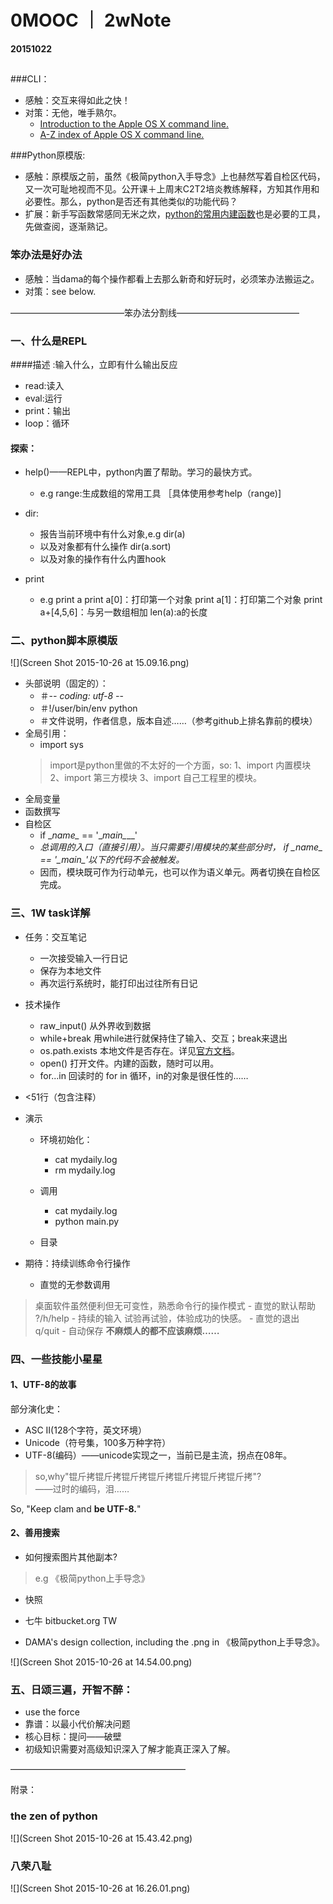 # 0MOOC ｜ 2wNote

 **20151022**
 ## 
###CLI：
- 感触：交互来得如此之快！
- 对策：无他，唯手熟尔。
    - [Introduction to the Apple OS X command line.](http://blog.teamtreehouse.com/introduction-to-the-mac-os-x-command-line)
    - [A-Z index of Apple OS X command line.](http://ss64.com/osx/)

###Python原模版:
- 感触：原模版之前，虽然《极简python入手导念》上也赫然写着自检区代码，又一次可耻地视而不见。公开课＋上周末C2T2培炎教练解释，方知其作用和必要性。那么，python是否还有其他类似的功能代码？
- 扩展：新手写函数常感同无米之炊，[python的常用内建函数](http://jianfeihit.iteye.com/blog/1835272)也是必要的工具，先做查阅，逐渐熟记。



### 笨办法是好办法
- 感触：当dama的每个操作都看上去那么新奇和好玩时，必须笨办法搬运之。
- 对策：see below.


—————————————笨办法分割线——————————————
### 一、什么是REPL
####描述 :输入什么，立即有什么输出反应
- read:读入
- eval:运行
- print：输出
- loop：循环

#### 探索：

- help()——REPL中，python内置了帮助。学习的最快方式。

    - e.g range:生成数组的常用工具 ［具体使用参考help（range)]

- dir:
    - 报告当前环境中有什么对象,e.g dir(a)
    - 以及对象都有什么操作 dir(a.sort)
    - 以及对象的操作有什么内置hook

- print
    - e.g print a
          print a[0]：打印第一个对象
          print a[1]：打印第二个对象
          print a+[4,5,6]：与另一数组相加
          len(a):a的长度

### 二、python脚本原模版
  ![](Screen Shot 2015-10-26 at 15.09.16.png)
- 头部说明（固定的）：
    - ＃-*- coding: utf-8 -*- 
    - ＃!/user/bin/env python
    - ＃文件说明，作者信息，版本自述……（参考github上排名靠前的模块）
- 全局引用：
   - import sys
   >import是python里做的不太好的一个方面，so:
   1、import 内置模块
   2、import 第三方模块
   3、import 自己工程里的模块。
- 全局变量
- 函数撰写
- 自检区
    - if  \__name\__ == '\__main\____' 
    - *总调用的入口（直接引用）。当只需要引用模块的某些部分时， if  \__name\__ == '\__main\__'以下的代码不会被触发。*
    - 因而，模块既可作为行动单元，也可以作为语义单元。两者切换在自检区完成。
    
### 三、1W task详解
- 任务：交互笔记
    - 一次接受输入一行日记
    - 保存为本地文件
    - 再次运行系统时，能打印出过往所有日记

- 技术操作
    - raw_input()  从外界收到数据
    - while+break  用while进行就保持住了输入、交互；break来退出
    - os.path.exists 本地文件是否存在。详见[官方文档](http://www.wklken.me/posts/2013/03/16/python-base-builtins.html)。
    - open() 打开文件。内建的函数，随时可以用。
    - for...in  回读时的 for in 循环，in的对象是很任性的……
    
- <51行（包含注释）


- 演示
    - 环境初始化：
        - cat mydaily.log
        - rm mydaily.log
        
    - 调用
        - cat mydaily.log
        - python main.py
    - 目录
    

- 期待：持续训练命令行操作
    - 直觉的无参数调用 
> 桌面软件虽然便利但无可变性，熟悉命令行的操作模式
    - 直觉的默认帮助  
> ?/h/help
    - 持续的输入
> 试验再试验，体验成功的快感。
    - 直觉的退出 
> q/quit
    - 自动保存
> **不麻烦人的都不应该麻烦……**

### 四、一些技能小星星
#### 1、UTF-8的故事
部分演化史：
- ASC II(128个字符，英文环境）
- Unicode（符号集，100多万种字符）
- UTF-8(编码）——unicode实现之一，当前已是主流，拐点在08年。
> so,why"锟斤拷锟斤拷锟斤拷锟斤拷锟斤拷锟斤拷锟斤拷"?  
——过时的编码，泪……

So, "Keep clam and **be UTF-8.**" 


#### 2、善用搜索
- 如何搜索图片其他副本?

> e.g 《极简python上手导念》
- 快照 
- 七牛 bitbucket.org TW

- DAMA's design collection, including the .png in 《极简python上手导念》。

 ![](Screen Shot 2015-10-26 at 14.54.00.png)

### 五、日颂三遍，开智不醉：
- use the force
- 靠谱：以最小代价解决问题
- 核心目标：提问——破壁
- 初级知识需要对高级知识深入了解才能真正深入了解。



————————————————————

附录：

### the zen of python
![](Screen Shot 2015-10-26 at 15.43.42.png)
### 八荣八耻
![](Screen Shot 2015-10-26 at 16.26.01.png)


